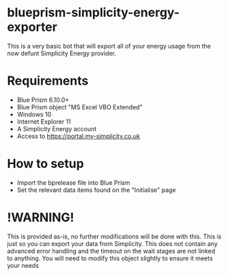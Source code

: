 # blueprism-simplicity-energy-exporter
This is a very basic bot that will export all of your energy usage from the now defunt Simplicity Energy provider.

# Requirements
- Blue Prism 6.10.0+
- Blue Prism object "MS Excel VBO Extended"
- Windows 10
- Internet Explorer 11
- A Simplicity Energy account
- Access to https://portal.my-simplicity.co.uk

# How to setup
- Import the bprelease file into Blue Prism
- Set the relevant data items found on the "Initialise" page

# !WARNING!
This is provided as-is, no further modifications will be done with this. This is just so you can export your data from Simplicity.
This does not contain any advanced error handling and the timeout on the wait stages are not linked to anything.
You will need to modify this object slightly to ensure it meets your needs

